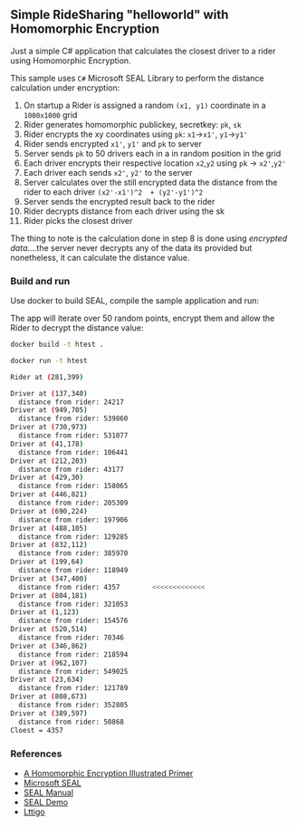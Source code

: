 ## Simple RideSharing "helloworld" with Homomorphic Encryption

Just a simple C# application that calculates the closest driver to a rider using Homomorphic Encryption.

This sample uses `C#` Microsoft SEAL Library to perform the distance calculation under encryption:

1. On startup a Rider is assigned a random `(x1, y1)` coordinate in a `1000x1000` grid
2. Rider generates homomorphic publickey, secretkey:  `pk`, `sk`
3. Rider encrypts the xy coordinates using `pk`:  `x1`->`x1'`, `y1`->`y1'`
4. Rider sends encrypted `x1'`, `y1'`  and `pk` to server
5. Server sends `pk` to 50 drivers each in a in random position in the grid
6. Each driver encrypts their respective location `x2`,`y2` using `pk`  -> `x2'`,`y2'`
7. Each driver each sends `x2'`, `y2'` to the server
8. Server calculates over the still encrypted data the distance from the rider to each driver
   `(x2'-x1')^2  + (y2'-y1')^2`  
9. Server sends the encrypted result back to the rider
10. Rider decrypts distance from each driver using the sk  
11. Rider picks the closest driver

The thing to note is the calculation done in step 8 is done using _encrypted data_....the server never decrypts any of the data its provided but nonetheless, it can calculate the distance value.

### Build and run

Use docker to build SEAL, compile the sample application and run:

The app will iterate over 50 random points, encrypt them and allow the Rider to decrypt the distance value:

```bash
docker build -t htest .

docker run -t htest

Rider at (281,399)

Driver at (137,340)
  distance from rider: 24217
Driver at (949,705)
  distance from rider: 539860
Driver at (730,973)
  distance from rider: 531077
Driver at (41,178)
  distance from rider: 106441
Driver at (212,203)
  distance from rider: 43177
Driver at (429,30)
  distance from rider: 158065
Driver at (446,821)
  distance from rider: 205309
Driver at (690,224)
  distance from rider: 197906
Driver at (488,105)
  distance from rider: 129285
Driver at (832,112)
  distance from rider: 385970
Driver at (199,64)
  distance from rider: 118949
Driver at (347,400)
  distance from rider: 4357        <<<<<<<<<<<<<
Driver at (804,181)
  distance from rider: 321053
Driver at (1,123)
  distance from rider: 154576
Driver at (520,514)
  distance from rider: 70346
Driver at (346,862)
  distance from rider: 218594
Driver at (962,107)
  distance from rider: 549025
Driver at (23,634)
  distance from rider: 121789
Driver at (808,673)
  distance from rider: 352805
Driver at (389,597)
  distance from rider: 50868
Cloest = 4357

```

### References

- [A Homomorphic Encryption Illustrated Primer](https://blog.n1analytics.com/homomorphic-encryption-illustrated-primer/)
- [Microsoft SEAL](https://github.com/microsoft/SEAL)
- [SEAL Manual](https://www.microsoft.com/en-us/research/uploads/prod/2017/11/sealmanual-2-3-1.pdf)
- [SEAL Demo](https://github.com/microsoft/SEAL-Demo)
- [Lttigo](https://github.com/ldsec/lattigo)

